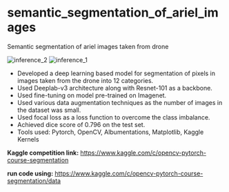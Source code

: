 # semantic_segmentation_of_ariel_images
Semantic segmentation of ariel images taken from drone

![inference_2](https://user-images.githubusercontent.com/13507973/130315529-368908e9-1c31-4dad-8b13-49a7070f78d5.png)
![inference_1](https://user-images.githubusercontent.com/13507973/130315533-78a66a51-7565-4fe4-a2e1-ef7a864d89f0.png)

* Developed a deep learning based model for segmentation of pixels in images taken from the drone into 12 categories.
* Used Deeplab-v3 architecture along with Resnet-101 as a backbone.
* Used fine-tuning on model pre-trained on Imagenet.
* Used various data augmentation techniques as the number of images in the dataset was small.
* Used focal loss as a loss function to overcome the class imbalance.
* Achieved dice score of 0.796 on the test set.
* Tools used: Pytorch, OpenCV, Albumentations, Matplotlib, Kaggle Kernels

**Kaggle competition link:** https://www.kaggle.com/c/opencv-pytorch-course-segmentation

**run code using:** https://www.kaggle.com/c/opencv-pytorch-course-segmentation/data
